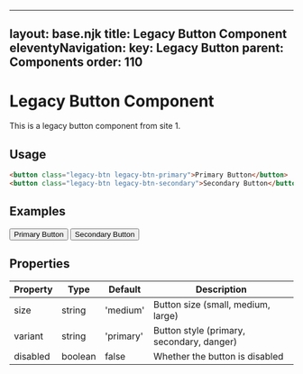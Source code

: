 
---
layout: base.njk
title: Legacy Button Component
eleventyNavigation:
  key: Legacy Button
  parent: Components
  order: 110
---

# Legacy Button Component

This is a legacy button component from site 1.

## Usage

```html
<button class="legacy-btn legacy-btn-primary">Primary Button</button>
<button class="legacy-btn legacy-btn-secondary">Secondary Button</button>
```

## Examples

<div class="flex space-x-4 my-8">
  <button class="bg-blue-600 hover:bg-blue-700 text-white px-4 py-2 rounded">Primary Button</button>
  <button class="border border-blue-600 text-blue-600 hover:bg-blue-50 px-4 py-2 rounded">Secondary Button</button>
</div>

## Properties

| Property | Type | Default | Description |
|----------|------|---------|-------------|
| size | string | 'medium' | Button size (small, medium, large) |
| variant | string | 'primary' | Button style (primary, secondary, danger) |
| disabled | boolean | false | Whether the button is disabled |
